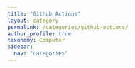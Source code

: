 ```yaml
---
title: "Github Actions"
layout: category
permalink: /categories/github-actions/
author_profile: true
taxonomy: Computer
sidebar:
  nav: "categories"
---
```

